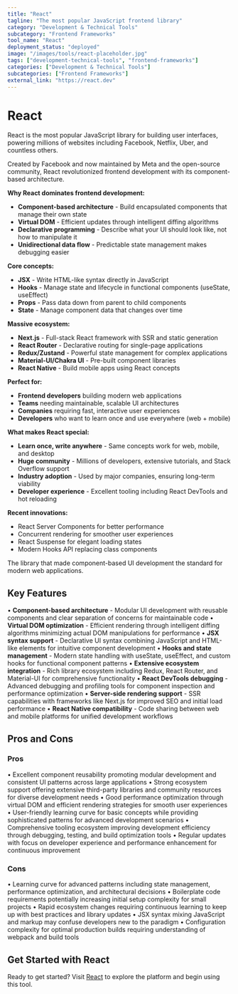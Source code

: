 ```yaml
---
title: "React"
tagline: "The most popular JavaScript frontend library"
category: "Development & Technical Tools"
subcategory: "Frontend Frameworks"
tool_name: "React"
deployment_status: "deployed"
image: "/images/tools/react-placeholder.jpg"
tags: ["development-technical-tools", "frontend-frameworks"]
categories: ["Development & Technical Tools"]
subcategories: ["Frontend Frameworks"]
external_link: "https://react.dev"
---
```


# React

React is the most popular JavaScript library for building user interfaces, powering millions of websites including Facebook, Netflix, Uber, and countless others.

Created by Facebook and now maintained by Meta and the open-source community, React revolutionized frontend development with its component-based architecture.

**Why React dominates frontend development:**
- **Component-based architecture** - Build encapsulated components that manage their own state
- **Virtual DOM** - Efficient updates through intelligent diffing algorithms
- **Declarative programming** - Describe what your UI should look like, not how to manipulate it
- **Unidirectional data flow** - Predictable state management makes debugging easier

**Core concepts:**
- **JSX** - Write HTML-like syntax directly in JavaScript
- **Hooks** - Manage state and lifecycle in functional components (useState, useEffect)
- **Props** - Pass data down from parent to child components
- **State** - Manage component data that changes over time

**Massive ecosystem:**
- **Next.js** - Full-stack React framework with SSR and static generation
- **React Router** - Declarative routing for single-page applications
- **Redux/Zustand** - Powerful state management for complex applications
- **Material-UI/Chakra UI** - Pre-built component libraries
- **React Native** - Build mobile apps using React concepts

**Perfect for:**
- **Frontend developers** building modern web applications
- **Teams** needing maintainable, scalable UI architectures
- **Companies** requiring fast, interactive user experiences
- **Developers** who want to learn once and use everywhere (web + mobile)

**What makes React special:**
- **Learn once, write anywhere** - Same concepts work for web, mobile, and desktop
- **Huge community** - Millions of developers, extensive tutorials, and Stack Overflow support
- **Industry adoption** - Used by major companies, ensuring long-term viability
- **Developer experience** - Excellent tooling including React DevTools and hot reloading

**Recent innovations:**
- React Server Components for better performance
- Concurrent rendering for smoother user experiences
- React Suspense for elegant loading states
- Modern Hooks API replacing class components

The library that made component-based UI development the standard for modern web applications.

## Key Features

• **Component-based architecture** - Modular UI development with reusable components and clear separation of concerns for maintainable code
• **Virtual DOM optimization** - Efficient rendering through intelligent diffing algorithms minimizing actual DOM manipulations for performance
• **JSX syntax support** - Declarative UI syntax combining JavaScript and HTML-like elements for intuitive component development
• **Hooks and state management** - Modern state handling with useState, useEffect, and custom hooks for functional component patterns
• **Extensive ecosystem integration** - Rich library ecosystem including Redux, React Router, and Material-UI for comprehensive functionality
• **React DevTools debugging** - Advanced debugging and profiling tools for component inspection and performance optimization
• **Server-side rendering support** - SSR capabilities with frameworks like Next.js for improved SEO and initial load performance
• **React Native compatibility** - Code sharing between web and mobile platforms for unified development workflows

## Pros and Cons

### Pros
• Excellent component reusability promoting modular development and consistent UI patterns across large applications
• Strong ecosystem support offering extensive third-party libraries and community resources for diverse development needs
• Good performance optimization through virtual DOM and efficient rendering strategies for smooth user experiences
• User-friendly learning curve for basic concepts while providing sophisticated patterns for advanced development scenarios
• Comprehensive tooling ecosystem improving development efficiency through debugging, testing, and build optimization tools
• Regular updates with focus on developer experience and performance enhancement for continuous improvement

### Cons
• Learning curve for advanced patterns including state management, performance optimization, and architectural decisions
• Boilerplate code requirements potentially increasing initial setup complexity for small projects
• Rapid ecosystem changes requiring continuous learning to keep up with best practices and library updates
• JSX syntax mixing JavaScript and markup may confuse developers new to the paradigm
• Configuration complexity for optimal production builds requiring understanding of webpack and build tools

## Get Started with React

Ready to get started? Visit [React](https://react.dev) to explore the platform and begin using this tool.